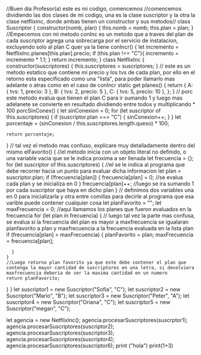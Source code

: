 //Buen dia Profesor(a) este es mi codigo, comencemos
//comencemos dividiendo las dos clases de mi codigo, una es la clase suscriptor y la otra la clase netflixinc, donde ambas tienen un constructor y sus metodos//
class Suscriptor {
  constructor(nomb, plan) {
    this.nomb = nomb;
    this.plan = plan;
  } 
 //Empecemos con mi metodo conInc es un metodo que a traves del plan de cada suscriptor agrega una sobrecarga por el servicio de instalacion, excluyendo solo al plan C quer ya la tiene 
  conIncr() {
    let incremento = NetflixInc.planes[this.plan].precio;
    if (this.plan !== "C"){
        incremento = incremento * 1.1;
    }
    return incremento;
}
class NetflixInc {
  constructor(suscriptores) {
    this.suscriptores = suscriptores;
  }
  // este es un metodo estatico que contiene mi precio y los tvs de cada plan, por ello en el retorno esta especificado como una "lista", para poder llamarlo mas adelante o atras como en el caso de conIncr 
  static get planes() {
    return {
      A: { tvs: 1, precio: 3 },
      B: { tvs: 2, precio: 5 },
      C: { tvs: 5, precio: 10 },
    };
  }
  // porc este metodo evalua que tienen el plan C para ir sumando 1 y luego mas adelanete se convierte en resultado dividiendo entre todos y multiplicando * 100
    porcSinConex() {
    let sinConexion = 0;
    for (let suscriptor of this.suscriptores) {
      if (suscriptor.plan === "C") {
        sinConexion++;
      }
    }
    let porcentaje = (sinConexion / this.suscriptores.length.queso) * 100;

    return porcentaje;
  }
  // tal vez el metodo mas confuso, explicare muy detalladamente dentro del mismo
  elFavorito() {
          //el metodo inicia con un objeto literal no definido, o una variable vacia que se le indica proxima a ser llenada
    let frecuencia = {};
    for (let suscriptor of this.suscriptores) {
        //el se le indica al programa que debe recorrer hacia un punto para evaluar dicha informacion
      let plan = suscriptor.plan;
      if (!frecuencia[plan]) {
        frecuencia[plan] = 0;
        //se evalua cada plan y se inicializa en 0
      } 
      frecuencia[plan]++;
      //luego se ira sumando 1 por cada suscriptor que haya en dicho plan
    } 
    // definimos dos variables una en 0 para inicializarla y otra entre comillas para decirle al programa que esa varible puede contener cualquier cosa
    let planFavorito = "";
    let maxFrecuencia = 0;
            //aqui llamamos los planes que fueron evaluados en la frecuencia
    for (let plan in frecuencia) {
// luego tal vez la parte mas confusa, se evalua si la frecuencia del plan es mayor a maxfrecuencia se igualaran planfavorito a plan y maxfrecuencia a la frecuencia evaluada en la lista plan
      if (frecuencia[plan] > maxFrecuencia) {
        planFavorito = plan;
        maxFrecuencia = frecuencia[plan];
    
      }
    }
    //Luego retorno plan favorito ya que este debe contener el plan que contenga la mayor cantidad de suscriptores en una letra, si devolviera maxfrecuencia deberia de ser la maxima cantidad en un numero
    return planFavorito;
  }
}
let suscriptor1 = new Suscriptor("Sofia", "C");
let suscriptor2 = new Suscriptor("Mario", "B");
let suscriptor3 = new Suscriptor("Peter", "A");
let suscriptor4 = new Suscriptor("Oriana", "C");
let suscriptor5 = new Suscriptor("megan", "C");

let agencia = new NetflixInc();
agencia.procesarSuscriptores(suscrptor1);
agencia.procesarSuscriptores(suscriptor2);
agencia.procesarSuscriptores(suscriptor3);
agencia.procesarSuscriptores(suscriptor4);
agencia.procesarSuscriptores(suscriptor6);
print ("hola")
print(1+3)